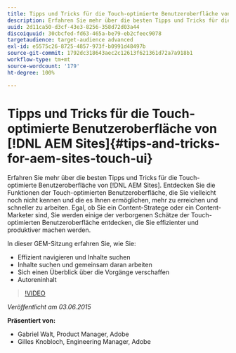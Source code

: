 ```yaml
---
title: Tipps und Tricks für die Touch-optimierte Benutzeroberfläche von AEM Sites
description: Erfahren Sie mehr über die besten Tipps und Tricks für die Touch-optimierte Benutzeroberfläche von  [!DNL AEM Sites] . Entdecken Sie die Funktionen der Touch-optimierten Benutzeroberfläche, die Sie vielleicht noch nicht kennen und die es Ihnen ermöglichen, mehr zu erreichen und schneller zu arbeiten. Egal, ob Sie ein Content-Stratege oder ein Content-Marketer sind, Sie werden einige der verborgenen Schätze der Touch-optimierten Benutzeroberfläche entdecken, die Sie effizienter und produktiver machen werden.
uuid: 2d11ca50-d3cf-43e3-8256-358d72d03a44
discoiquuid: 30cbcfed-fd63-465a-be79-eb2cfeec9078
targetaudience: target-audience advanced
exl-id: e5575c26-8725-4857-973f-b0991d48497b
source-git-commit: 1792dc318643aec2c12613f621361d72a7a918b1
workflow-type: tm+mt
source-wordcount: '179'
ht-degree: 100%

---
```


# Tipps und Tricks für die Touch-optimierte Benutzeroberfläche von [!DNL AEM Sites]{#tips-and-tricks-for-aem-sites-touch-ui}

Erfahren Sie mehr über die besten Tipps und Tricks für die Touch-optimierte Benutzeroberfläche von [!DNL AEM Sites]. Entdecken Sie die Funktionen der Touch-optimierten Benutzeroberfläche, die Sie vielleicht noch nicht kennen und die es Ihnen ermöglichen, mehr zu erreichen und schneller zu arbeiten. Egal, ob Sie ein Content-Stratege oder ein Content-Marketer sind, Sie werden einige der verborgenen Schätze der Touch-optimierten Benutzeroberfläche entdecken, die Sie effizienter und produktiver machen werden.

In dieser GEM-Sitzung erfahren Sie, wie Sie:

* Effizient navigieren und Inhalte suchen
* Inhalte suchen und gemeinsam daran arbeiten
* Sich einen Überblick über die Vorgänge verschaffen
* Autoreninhalt

>[!VIDEO](https://video.tv.adobe.com/v/19377/?quality=9)

*Veröffentlicht am 03.06.2015*

**Präsentiert von:**

* Gabriel Walt, Product Manager, Adobe
* Gilles Knobloch, Engineering Manager, Adobe

<!--
[Get back to the Overview](https://helpx.adobe.com/experience-manager/kt/eseminars/gems/aem-index.html)
-->
